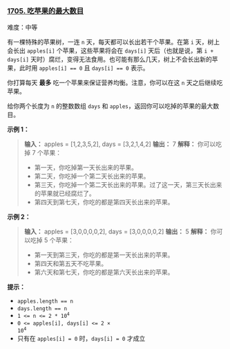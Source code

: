 ### [1705\. 吃苹果的最大数目](https://leetcode.cn/problems/maximum-number-of-eaten-apples/)

难度：中等

有一棵特殊的苹果树，一连 `n` 天，每天都可以长出若干个苹果。在第 `i` 天，树上会长出 `apples[i]` 个苹果，这些苹果将会在 `days[i]` 天后（也就是说，第 `i + days[i]` 天时）腐烂，变得无法食用。也可能有那么几天，树上不会长出新的苹果，此时用 `apples[i] == 0` 且 `days[i] == 0` 表示。

你打算每天 **最多** 吃一个苹果来保证营养均衡。注意，你可以在这 `n` 天之后继续吃苹果。

给你两个长度为 `n` 的整数数组 `days` 和 `apples`，返回你可以吃掉的苹果的最大数目。

**示例 1：**

> **输入：** apples = [1,2,3,5,2], days = [3,2,1,4,2]
> **输出：** 7
> **解释：** 你可以吃掉 7 个苹果：
>
> - 第一天，你吃掉第一天长出来的苹果。
> - 第二天，你吃掉一个第二天长出来的苹果。
> - 第三天，你吃掉一个第二天长出来的苹果。过了这一天，第三天长出来的苹果就已经腐烂了。
> - 第四天到第七天，你吃的都是第四天长出来的苹果。

**示例 2：**

> **输入：** apples = [3,0,0,0,0,2], days = [3,0,0,0,0,2]
> **输出：** 5
> **解释：** 你可以吃掉 5 个苹果：
>
> - 第一天到第三天，你吃的都是第一天长出来的苹果。
> - 第四天和第五天不吃苹果。
> - 第六天和第七天，你吃的都是第六天长出来的苹果。

**提示：**

- `apples.length == n`
- `days.length == n`
- <code>1 <= n <= 2 * 10<sup>4</sup></code>
- <code>0 <= apples[i], days[i] <= 2 &times; 10<sup>4</sup></code>
- 只有在 `apples[i] = 0` 时，`days[i] = 0` 才成立
